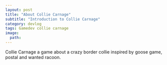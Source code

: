 ```yaml
---
layout: post
title: "About Collie Carnage"
subtitle: "Introduction to Collie Carnage"
category: devlog
tags: Gamedev collie carnage
image:
  path: 
---
```

Collie Carnage a game about a crazy border collie inspired by goose game, postal and wanted racoon.
